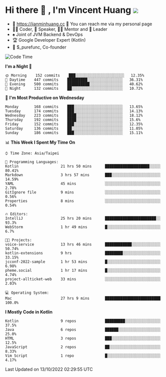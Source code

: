 # Hi there 👋 , I'm Vincent Huang ![](https://komarev.com/ghpvc/?username=Jian-Min-Huang)
- 💎 https://jianminhuang.cc 🙋 You can reach me via my personal page
- 👨‍💻 Coder, 🎤 Speaker, 👨‍🏫 Mentor and 🚀 Leader
- ♠️ Joint of JVM Backend & DevOps
- 🏆 Google Developer Expert (Kotlin)
- 💼 $_purefunc, Co-founder

<!--START_SECTION:waka-->
![Code Time](http://img.shields.io/badge/Code%20Time-1%2C075%20hrs%2037%20mins-blue)

**I'm a Night 🦉** 

```text
🌞 Morning    152 commits    ███░░░░░░░░░░░░░░░░░░░░░░   12.35% 
🌆 Daytime    447 commits    █████████░░░░░░░░░░░░░░░░   36.31% 
🌃 Evening    500 commits    ██████████░░░░░░░░░░░░░░░   40.62% 
🌙 Night      132 commits    ██░░░░░░░░░░░░░░░░░░░░░░░   10.72%

```
📅 **I'm Most Productive on Wednesday** 

```text
Monday       168 commits    ███░░░░░░░░░░░░░░░░░░░░░░   13.65% 
Tuesday      174 commits    ███░░░░░░░░░░░░░░░░░░░░░░   14.13% 
Wednesday    223 commits    ████░░░░░░░░░░░░░░░░░░░░░   18.12% 
Thursday     192 commits    ████░░░░░░░░░░░░░░░░░░░░░   15.6% 
Friday       152 commits    ███░░░░░░░░░░░░░░░░░░░░░░   12.35% 
Saturday     136 commits    ██░░░░░░░░░░░░░░░░░░░░░░░   11.05% 
Sunday       186 commits    ███░░░░░░░░░░░░░░░░░░░░░░   15.11%

```


📊 **This Week I Spent My Time On** 

```text
⌚︎ Time Zone: Asia/Taipei

💬 Programming Languages: 
Kotlin                   21 hrs 50 mins      ████████████████████░░░░░   80.41% 
Markdown                 3 hrs 57 mins       ███░░░░░░░░░░░░░░░░░░░░░░   14.59% 
YAML                     45 mins             ░░░░░░░░░░░░░░░░░░░░░░░░░   2.78% 
GitIgnore file           9 mins              ░░░░░░░░░░░░░░░░░░░░░░░░░   0.56% 
Properties               8 mins              ░░░░░░░░░░░░░░░░░░░░░░░░░   0.54%

🔥 Editors: 
IntelliJ                 25 hrs 20 mins      ███████████████████████░░   93.3% 
WebStorm                 1 hr 49 mins        █░░░░░░░░░░░░░░░░░░░░░░░░   6.7%

🐱‍💻 Projects: 
voice-service            13 hrs 46 mins      ████████████░░░░░░░░░░░░░   50.74% 
kotlin-extensions        9 hrs               ████████░░░░░░░░░░░░░░░░░   33.15% 
jcconf-2022-sample       1 hr 53 mins        █░░░░░░░░░░░░░░░░░░░░░░░░   6.98% 
pheme.social             1 hr 17 mins        █░░░░░░░░░░░░░░░░░░░░░░░░   4.74% 
project-allticket-web    33 mins             ░░░░░░░░░░░░░░░░░░░░░░░░░   2.03%

💻 Operating System: 
Mac                      27 hrs 9 mins       █████████████████████████   100.0%

```

**I Mostly Code in Kotlin** 

```text
Kotlin                   9 repos             █████████░░░░░░░░░░░░░░░░   37.5% 
Java                     6 repos             ██████░░░░░░░░░░░░░░░░░░░   25.0% 
HTML                     3 repos             ███░░░░░░░░░░░░░░░░░░░░░░   12.5% 
JavaScript               2 repos             ██░░░░░░░░░░░░░░░░░░░░░░░   8.33% 
Vim Script               1 repo              █░░░░░░░░░░░░░░░░░░░░░░░░   4.17%

```



 Last Updated on 13/10/2022 02:29:55 UTC
<!--END_SECTION:waka-->
